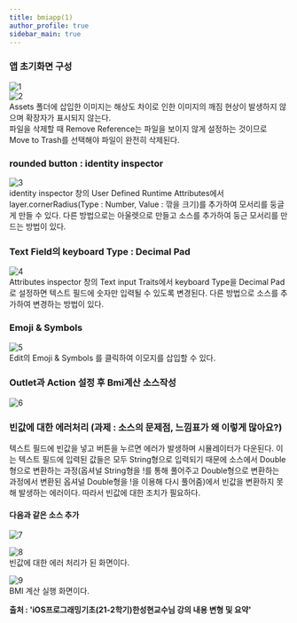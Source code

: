 ```yaml
---
title: bmiapp(1)
author_profile: true
sidebar_main: true
---
```


### 앱 초기화면 구성  
![1](https://user-images.githubusercontent.com/90169862/143043653-3c628c95-35c5-45e0-8c05-267911c00ca0.JPG)  
![2](https://user-images.githubusercontent.com/90169862/143043685-9d032c49-dcc1-45da-a3e4-e9a89bc806ce.JPG)  
Assets 폴더에 삽입한 이미지는 해상도 차이로 인한 이미지의 깨짐 현상이 발생하지 않으며 확장자가 표시되지 않는다.  
파일을 삭제할 때 Remove Reference는 파일을 보이지 않게 설정하는 것이므로 Move to Trash를 선택해야 파일이 완전히 삭제된다.    

### rounded button : identity inspector  
![3](https://user-images.githubusercontent.com/90169862/143043789-5eaa789f-ad3a-4cb7-af91-4f3e3abc29a6.JPG)   
identity inspector 창의 User Defined Runtime Attributes에서 layer.cornerRadius(Type : Number, Value : 깎을 크기)를 추가하여 모서리를 둥글게 만들 수 있다. 다른 방법으로는 아울렛으로 만들고 소스를 추가하여 둥근 모서리를 만드는 방법이 있다.  

### Text Field의 keyboard Type : Decimal Pad  
![4](https://user-images.githubusercontent.com/90169862/143043869-7bb6467b-7a95-429d-a9ca-3af00369fc38.JPG)    
Attributes inspector 창의 Text input Traits에서 keyboard Type을 Decimal Pad로 설정하면 텍스트 필드에 숫자만 입력될 수 있도록 변경된다. 다른 방법으로 소스를 추가하여 변경하는 방법이 있다.  

### Emoji & Symbols  
![5](https://user-images.githubusercontent.com/90169862/143043942-a9df90dd-a29b-4207-8dfa-73897b5e796e.JPG)  
Edit의 Emoji & Symbols 를 클릭하여 이모지를 삽입할 수 있다.  

### Outlet과 Action 설정 후 Bmi계산 소스작성  
![6](https://user-images.githubusercontent.com/90169862/143044018-2dcd5230-acb7-47f6-b7e9-ff754fbf872d.JPG)  

### 빈값에 대한 에러처리 (과제 : 소스의 문제점, 느낌표가 왜 이렇게 많아요?)   

텍스트 필드에 빈값을 넣고 버튼을 누르면 에러가 발생하며 시뮬레이터가 다운된다. 이는 텍스트 필드에 입력된 값들은 모두 String형으로 입력되기 때문에 소스에서 Double형으로 변환하는 과정(옵셔널 String형을 !를 통해 풀어주고 Double형으로 변환하는 과정에서 변환된 옵셔널 Double형을 !을 이용해 다시 풀어줌)에서 빈값을 변환하지 못해 발생하는 에러이다. 따라서 빈값에 대한 조치가 필요하다.   

#### 다음과 같은 소스 추가
![7](https://user-images.githubusercontent.com/90169862/143044168-5d899ef3-e39b-4fd5-9cf0-e55c25acb4d0.JPG)  

![8](https://user-images.githubusercontent.com/90169862/143044221-513f8ee1-0c86-446b-b98b-bc02d3608584.JPG)  
빈값에 대한 에러 처리가 된 화면이다.  

![9](https://user-images.githubusercontent.com/90169862/143044237-f37fe723-ba3d-488a-a21a-1e9b0e47b920.JPG)    
BMI 계산 실행 화면이다.  

__출처 : 'iOS프로그래밍기초(21-2학기)한성현교수님 강의 내용 변형 및 요약'__    


 
